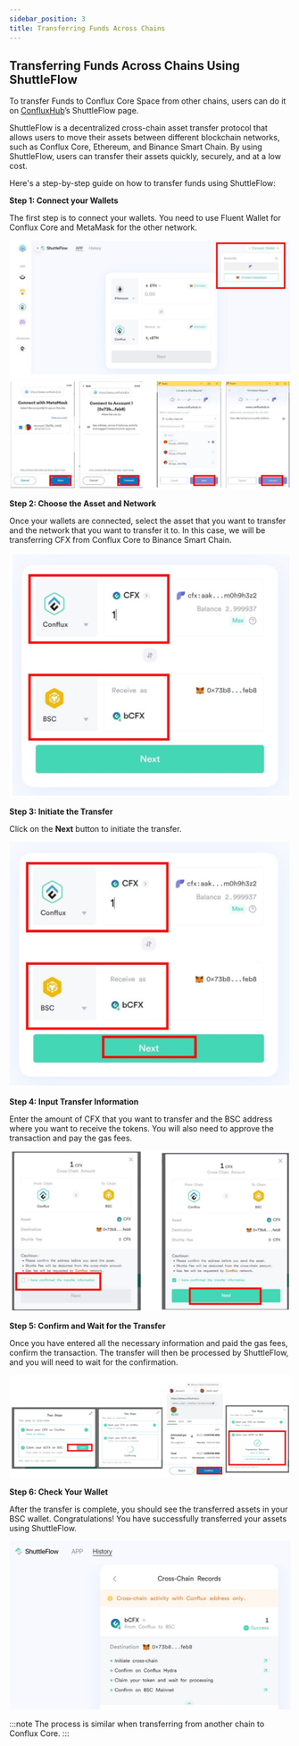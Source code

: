 ```yaml
---
sidebar_position: 3
title: Transferring Funds Across Chains
---
```



## Transferring Funds Across Chains Using ShuttleFlow

To transfer Funds to Conflux Core Space from other chains, users can do it on [ConfluxHub](https://www.confluxhub.io/shuttle-flow)’s ShuttleFlow page.

ShuttleFlow is a decentralized cross-chain asset transfer protocol that allows users to move their assets between different blockchain networks, such as Conflux Core, Ethereum, and Binance Smart Chain. By using ShuttleFlow, users can transfer their assets quickly, securely, and at a low cost.

Here's a step-by-step guide on how to transfer funds using ShuttleFlow:

**Step 1: Connect your Wallets**

The first step is to connect your wallets. You need to use Fluent Wallet for Conflux Core and MetaMask for the other network.

![shuttleflow](./img/shuttleflow.jpg) ![shuttleflow1](./img/shuttleflow1.jpg)

**Step 2: Choose the Asset and Network**

Once your wallets are connected, select the asset that you want to transfer and the network that you want to transfer it to. In this case, we will be transferring CFX from Conflux Core to Binance Smart Chain.

![shuttleflow5](./img/shuttleflow5.jpg)

**Step 3: Initiate the Transfer**

Click on the **Next** button to initiate the transfer.

![shuttleflow4](./img/shuttleflow4.jpg)

**Step 4: Input Transfer Information**

Enter the amount of CFX that you want to transfer and the BSC address where you want to receive the tokens. You will also need to approve the transaction and pay the gas fees.

![shuttleflow2](./img/shuttleflow2.jpg)

**Step 5: Confirm and Wait for the Transfer**

Once you have entered all the necessary information and paid the gas fees, confirm the transaction. The transfer will then be processed by ShuttleFlow, and you will need to wait for the confirmation.

![shuttleflow3](./img/shuttleflow3.jpg)

**Step 6: Check Your Wallet**

After the transfer is complete, you should see the transferred assets in your BSC wallet. Congratulations! You have successfully transferred your assets using ShuttleFlow.

![shuttleflow6](./img/shuttleflow6.jpg)

:::note 
The process is similar when transferring from another chain to Conflux Core.
:::